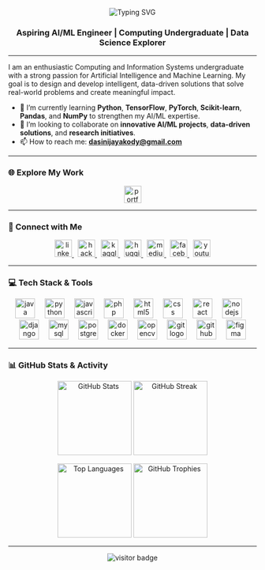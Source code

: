 <p align="center">
  <img src="https://readme-typing-svg.herokuapp.com?font=Fira+Code&weight=600&size=40&pause=1000&color=FF5733&center=true&vCenter=true&width=900&lines=Hi+There%2C+I'm+Dasini+Jayakody+%F0%9F%91%8B;Aspiring+AI%2FML+Engineer;Computing+Undergraduate;Data+Science+Explorer" alt="Typing SVG" />
</p>

<h3 align="center">Aspiring AI/ML Engineer | Computing Undergraduate | Data Science Explorer</h3>

---

I am an enthusiastic Computing and Information Systems undergraduate with a strong passion for Artificial Intelligence and Machine Learning. My goal is to design and develop intelligent, data-driven solutions that solve real-world problems and create meaningful impact.

- 🌱 I’m currently learning **Python**, **TensorFlow**, **PyTorch**, **Scikit-learn**, **Pandas**, and **NumPy** to strengthen my AI/ML expertise.  
- 👯 I’m looking to collaborate on **innovative AI/ML projects**, **data-driven solutions**, and **research initiatives**.  
- 📫 How to reach me: **dasinijayakody@gmail.com**

---

### 🌐 Explore My Work
<p align="center">
  <a href="https://dasinijayakody.github.io/dasini-portfolio/" target="_blank">
    <img src="https://img.shields.io/badge/🌍_Visit_My_Portfolio-0077B5?style=for-the-badge&logoColor=white" height="35" alt="portfolio link" />
  </a>
</p>

---

### 🤝 Connect with Me
<p align="center">
  <a href="https://www.linkedin.com/in/dasini-jayakody-79802625a" target="_blank">
    <img src="https://img.shields.io/badge/LinkedIn-0077B5?style=for-the-badge&logo=linkedin&logoColor=white" height="35" alt="linkedin logo" />
  </a>
  &nbsp;
  <a href="https://www.hackerrank.com/profile/dasinijayakody" target="_blank">
    <img src="https://img.shields.io/badge/HackerRank-2EC866?style=for-the-badge&logo=hackerrank&logoColor=white" height="35" alt="hackerrank logo" />
  </a>
  &nbsp;
  <a href="https://www.kaggle.com/" target="_blank">
    <img src="https://img.shields.io/badge/Kaggle-20BEFF?style=for-the-badge&logo=kaggle&logoColor=white" height="35" alt="kaggle logo" />
  </a>
  &nbsp;
  <a href="https://huggingface.co/" target="_blank">
    <img src="https://img.shields.io/badge/Hugging%20Face-FFD54F?style=for-the-badge&logo=huggingface&logoColor=black" height="35" alt="huggingface logo" />
  </a>
  &nbsp;
  <a href="https://medium.com/@dasinijayakody" target="_blank">
    <img src="https://img.shields.io/badge/Medium-000000?style=for-the-badge&logo=medium&logoColor=white" height="35" alt="medium logo" />
  </a>
  &nbsp;
  <a href="https://www.facebook.com/dasini.jayakody/" target="_blank">
    <img src="https://img.shields.io/badge/Facebook-1877F2?style=for-the-badge&logo=facebook&logoColor=white" height="35" alt="facebook logo" />
  </a>
  &nbsp;
  <a href="https://www.youtube.com/" target="_blank">
    <img src="https://img.shields.io/badge/YouTube-FF0000?style=for-the-badge&logo=youtube&logoColor=white" height="35" alt="youtube logo" />
  </a>
</p>

---

### 💻 Tech Stack & Tools
<p align="center">
  <img src="https://cdn.jsdelivr.net/gh/devicons/devicon/icons/java/java-original.svg" height="40" alt="java logo" />
  <img width="12" />
  <img src="https://cdn.jsdelivr.net/gh/devicons/devicon/icons/python/python-original.svg" height="40" alt="python logo" />
  <img width="12" />
  <img src="https://cdn.jsdelivr.net/gh/devicons/devicon/icons/javascript/javascript-original.svg" height="40" alt="javascript logo" />
  <img width="12" />
  <img src="https://cdn.jsdelivr.net/gh/devicons/devicon/icons/php/php-original.svg" height="40" alt="php logo" />
  <img width="12" />
  <img src="https://cdn.jsdelivr.net/gh/devicons/devicon/icons/html5/html5-original.svg" height="40" alt="html5 logo" />
  <img width="12" />
  <img src="https://cdn.jsdelivr.net/gh/devicons/devicon/icons/css3/css3-original.svg" height="40" alt="css logo" />
  <img width="12" />
  <img src="https://cdn.jsdelivr.net/gh/devicons/devicon/icons/react/react-original.svg" height="40" alt="react logo" />
  <img width="12" />
  <img src="https://cdn.jsdelivr.net/gh/devicons/devicon/icons/nodejs/nodejs-original.svg" height="40" alt="nodejs logo" />
  <img width="12" />
  <img src="https://cdn.jsdelivr.net/gh/devicons/devicon/icons/django/django-plain.svg" height="40" alt="django logo" />
  <img width="12" />
  <img src="https://cdn.jsdelivr.net/gh/devicons/devicon/icons/mysql/mysql-original.svg" height="40" alt="mysql logo" />
  <img width="12" />
  <img src="https://cdn.jsdelivr.net/gh/devicons/devicon/icons/postgresql/postgresql-original.svg" height="40" alt="postgresql logo" />
  <img width="12" />
  <img src="https://cdn.jsdelivr.net/gh/devicons/devicon/icons/docker/docker-original.svg" height="40" alt="docker logo" />
  <img width="12" />
  <img src="https://cdn.jsdelivr.net/gh/devicons/devicon/icons/opencv/opencv-original.svg" height="40" alt="opencv logo" />
  <img width="12" />
  <img src="https://cdn.jsdelivr.net/gh/devicons/devicon/icons/git/git-original.svg" height="40" alt="git logo" />
  <img width="12" />
  <img src="https://cdn.jsdelivr.net/gh/devicons/devicon/icons/github/github-original.svg" height="40" alt="github logo" />
  <img width="12" />
  <img src="https://cdn.jsdelivr.net/gh/devicons/devicon/icons/figma/figma-original.svg" height="40" alt="figma logo" />
</p>

---

### 📊 GitHub Stats & Activity
<div align="center">

  <!-- First row: Main stats and streak -->
  <p>
    <img src="https://github-readme-stats.vercel.app/api?username=DasiniJayakody&show_icons=true&count_private=true&theme=dark&hide_border=false" height="150" alt="GitHub Stats" />
    <img src="https://streak-stats.demolab.com?user=DasiniJayakody&theme=dark&hide_border=false&border_radius=5" height="150" alt="GitHub Streak" />
  </p>

  <!-- Second row: Top languages and trophies -->
  <p>
    <img src="https://github-readme-stats.vercel.app/api/top-langs?username=DasiniJayakody&layout=compact&langs_count=6&theme=dark&hide_border=false" height="150" alt="Top Languages" />
    <img src="https://github-profile-trophy.vercel.app?username=DasiniJayakody&theme=dark_lover&no-bg=true&margin-w=4" height="150" alt="GitHub Trophies" />
  </p>
</div>

---

<div align="center">
  <img src="https://visitor-badge.laobi.icu/badge?page_id=DasiniJayakody.DasiniJayakody&" alt="visitor badge" />
</div>

